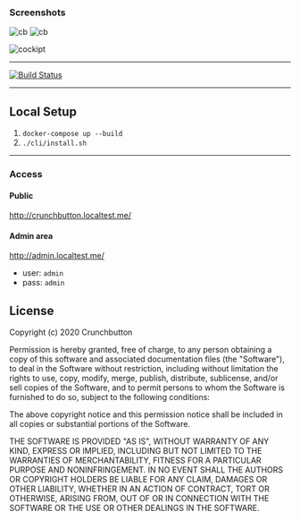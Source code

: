 ### Screenshots
![cb](https://user-images.githubusercontent.com/99601/86167101-5176a680-baec-11ea-88b5-8f61516927a7.png)
![cb](https://user-images.githubusercontent.com/99601/86167128-5a677800-baec-11ea-868c-e825dc75dae7.png)

![cockipt](https://user-images.githubusercontent.com/99601/86166826-d1e8d780-baeb-11ea-93ea-f4130c780fdf.png)

-----

[![Build Status](https://travis-ci.org/crunchbutton/crunchbutton.svg?branch=master)](https://travis-ci.org/crunchbutton/crunchbutton)


---

## Local Setup

1. `docker-compose up --build`
1. `./cli/install.sh`
---

### Access
#### Public

http://crunchbutton.localtest.me/


#### Admin area

http://admin.localtest.me/

- user: `admin`
- pass: `admin`


## License
Copyright (c) 2020 Crunchbutton

Permission is hereby granted, free of charge, to any person obtaining a copy of this software and associated documentation files (the "Software"), to deal in the Software without restriction, including without limitation the rights to use, copy, modify, merge, publish, distribute, sublicense, and/or sell copies of the Software, and to permit persons to whom the Software is furnished to do so, subject to the following conditions:

The above copyright notice and this permission notice shall be included in all copies or substantial portions of the Software.

THE SOFTWARE IS PROVIDED "AS IS", WITHOUT WARRANTY OF ANY KIND, EXPRESS OR IMPLIED, INCLUDING BUT NOT LIMITED TO THE WARRANTIES OF MERCHANTABILITY, FITNESS FOR A PARTICULAR PURPOSE AND NONINFRINGEMENT. IN NO EVENT SHALL THE AUTHORS OR COPYRIGHT HOLDERS BE LIABLE FOR ANY CLAIM, DAMAGES OR OTHER LIABILITY, WHETHER IN AN ACTION OF CONTRACT, TORT OR OTHERWISE, ARISING FROM, OUT OF OR IN CONNECTION WITH THE SOFTWARE OR THE USE OR OTHER DEALINGS IN THE SOFTWARE.
